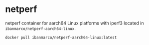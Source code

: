 # netperf

netperf container for aarch64 Linux platforms with iperf3 located in `ibanmarco/netperf-aarch64-linux`.

```bash
docker pull ibanmarco/netperf-aarch64-linux:latest
```
